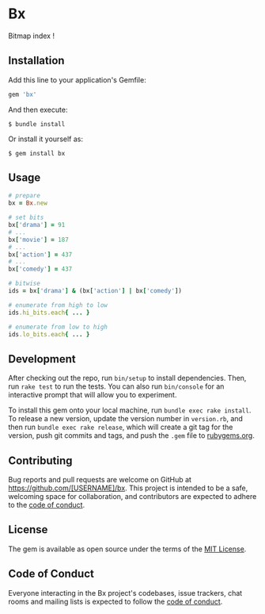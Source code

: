 # Bx

Bitmap index !

## Installation

Add this line to your application's Gemfile:

```ruby
gem 'bx'
```

And then execute:

    $ bundle install

Or install it yourself as:

    $ gem install bx

## Usage

```ruby
# prepare
bx = Bx.new

# set bits
bx['drama'] = 91
# ...
bx['movie'] = 187
# ...
bx['action'] = 437
# ...
bx['comedy'] = 437

# bitwise
ids = bx['drama'] & (bx['action'] | bx['comedy'])

# enumerate from high to low
ids.hi_bits.each{ ... }

# enumerate from low to high
ids.lo_bits.each{ ... }
```

## Development

After checking out the repo, run `bin/setup` to install dependencies. Then, run `rake test` to run the tests. You can also run `bin/console` for an interactive prompt that will allow you to experiment.

To install this gem onto your local machine, run `bundle exec rake install`. To release a new version, update the version number in `version.rb`, and then run `bundle exec rake release`, which will create a git tag for the version, push git commits and tags, and push the `.gem` file to [rubygems.org](https://rubygems.org).

## Contributing

Bug reports and pull requests are welcome on GitHub at https://github.com/[USERNAME]/bx. This project is intended to be a safe, welcoming space for collaboration, and contributors are expected to adhere to the [code of conduct](https://github.com/[USERNAME]/bx/blob/master/CODE_OF_CONDUCT.md).


## License

The gem is available as open source under the terms of the [MIT License](https://opensource.org/licenses/MIT).

## Code of Conduct

Everyone interacting in the Bx project's codebases, issue trackers, chat rooms and mailing lists is expected to follow the [code of conduct](https://github.com/[USERNAME]/bx/blob/master/CODE_OF_CONDUCT.md).
